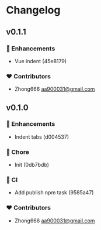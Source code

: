 # Changelog


## v0.1.1


### 🚀 Enhancements

  - Vue indent (45e8179)

### ❤️  Contributors

- Zhong666 <aa900031@gmail.com>

## v0.1.0


### 🚀 Enhancements

  - Indent tabs (d004537)

### 🏡 Chore

  - Init (0db7bdb)

### 🤖 CI

  - Add publish npm task (9585a47)

### ❤️  Contributors

- Zhong666 <aa900031@gmail.com>

